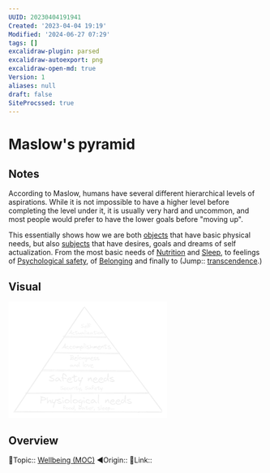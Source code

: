 ```yaml
---
UUID: 20230404191941
Created: '2023-04-04 19:19'
Modified: '2024-06-27 07:29'
tags: []
excalidraw-plugin: parsed
excalidraw-autoexport: png
excalidraw-open-md: true
Version: 1
aliases: null
draft: false
SiteProcssed: true
---
```


# Maslow's pyramid

## Notes
According to Maslow, humans have several different hierarchical levels of aspirations. While it is not impossible to have a higher level before completing the level under it, it is usually very hard and uncommon, and most people would prefer to have the lower goals before "moving up".

This essentially shows how we are both [objects](/notes/objectivity.md) that have basic physical needs, but also [subjects](/notes/subjectivity.md) that have desires, goals and dreams of self actualization. From the most basic needs of [Nutrition](/notes/nutrition.md) and [Sleep](/notes/sleep.md), to feelings of [Psychological safety](/notes/psychological-safety.md), of [Belonging](/notes/inclusion.md) and finally to (Jump:: [transcendence](/notes/transcendence.md).)

## Visual

![Maslows pyramid.webp](/notes/maslows-pyramid.webp)

## Overview
🔼Topic:: [Wellbeing (MOC)](/mocs/wellbeing-moc.md)
◀Origin::
🔗Link:: 
